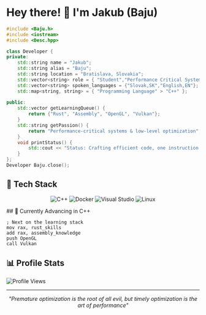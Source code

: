 # Hey there! 👋 I'm Jakub (Baju)

```cpp
#include <Baju.h>
#include <iostream>  
#include <Desc.hpp>

class Developer {
private:
    std::string name = "Jakub";
    std::string alias = "Baju";
    std::string location = "Bratislava, Slovakia";
    std::vector<string> role = { "Student","Performance Critical Systems Developer"};
    std::vector<string> spoken_languages = {"Slovak,SK","English,EN"};
    std::map<string, string> = { "Programming Language" > "C++" };
    
public:
    std::vector getLearningQueue() {
        return {"Rust", "Assembly", "OpenGL", "Vulkan"};
    }
    std::string getPassion() {
        return "Performance-critical systems & low-level optimization";
    }
    void printStatus() {
        std::cout << "Status: Crafting efficient code, one instruction at a time" << std::endl;
    }
};
Developer Baju.close();
```

## 🔧 Tech Stack

<div align="center">

![C++](https://img.shields.io/badge/C++-00599C?style=for-the-badge&logo=cplusplus&logoColor=white)
![Docker](https://img.shields.io/badge/Docker-2496ED?style=for-the-badge&logo=docker&logoColor=white)
![Visual Studio](https://img.shields.io/badge/Visual%20Studio-5C2D91?style=for-the-badge&logo=visualstudio&logoColor=white)
![Linux](https://img.shields.io/badge/Linux-FCC624?style=for-the-badge&logo=linux&logoColor=black)

</div>
## 🚀 Currently Advancing in C++

```assembly
; Next on the learning stack
mov rax, rust_skills
add rax, assembly_knowledge
push OpenGL
call Vulkan
```

## 📊 Profile Stats

![Profile Views](https://komarev.com/ghpvc/?username=baju8&color=blue&style=flat-square)

---

<div align="center">

*"Premature optimization is the root of all evil, but timely optimization is the art of performance"*

</div>
